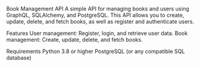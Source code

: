 Book Management API
A simple API for managing books and users using GraphQL, SQLAlchemy, and PostgreSQL. This API allows you to create, update, delete, and fetch books, as well as register and authenticate users.

Features
User management: Register, login, and retrieve user data.
Book management: Create, update, delete, and fetch books.

Requirements
Python 3.8 or higher
PostgreSQL (or any compatible SQL database)

